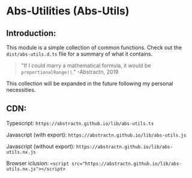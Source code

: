 # Abs-Utilities (Abs-Utils)

## Introduction:

This module is a simple collection of common functions.
Check out the `dist/abs-utils.d.ts` file for a summary of what it contains.

> "If I could marry a mathematical formula, it would be `proportionalRange()`."
> -Abstractn, 2019

This collection will be expanded in the future following my personal necessities.


## CDN:

Typescript:
```https://abstractn.github.io/lib/abs-utils.ts```

Javascript (with export):
```https://abstractn.github.io/lib/abs-utils.js```

Javascript (without export):
```https://abstractn.github.io/lib/abs-utils.nx.js```

Browser iclusion:
```<script src="https://abstractn.github.io/lib/abs-utils.nx.js"></script>```